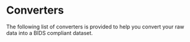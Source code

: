 # Converters

The following list of converters is provided to help you convert your raw data into a BIDS compliant dataset. 